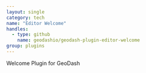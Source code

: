 ```yaml
---
layout: single
category: tech
name: "Editor Welcome"
handles:
  - type: github
    name: geodashio/geodash-plugin-editor-welcome
group: plugins
---
```


Welcome Plugin for GeoDash
